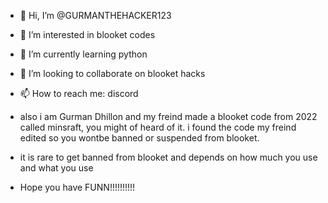 - 👋 Hi, I’m @GURMANTHEHACKER123
- 👀 I’m interested in blooket codes
- 🌱 I’m currently learning python
- 💞️ I’m looking to collaborate on blooket hacks
- 📫 How to reach me: discord

- also i am Gurman Dhillon and my freind made a blooket code from 2022 called minsraft, you might of heard of it. i found the code my freind edited so you wontbe banned or suspended from blooket.
- it is rare to get banned from blooket and depends on how much you use and what you use

- Hope you have FUNN!!!!!!!!!!
